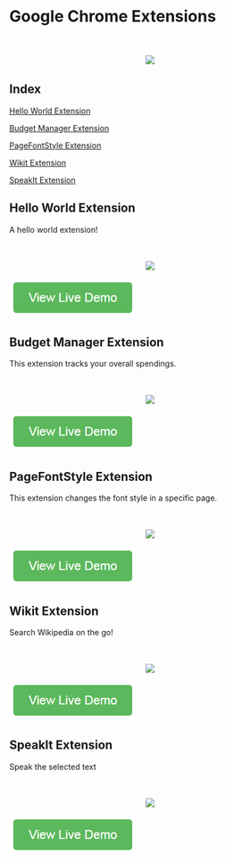 # Google Chrome Extensions

<p align="center">
  <br><br>
  <img src="https://github.com/Jyotsna-Singh/Chrome-Extensions/blob/master/Demo-Images-Videos/chrome-extension.jpg" width="300px" height="auto" />
</p>


## Index

[Hello World Extension](#hello-world-extension)

[Budget Manager Extension](#budget-manager-extension)

[PageFontStyle Extension](#pagefontstyle-extension)

[Wikit Extension](#wikit-extension)

[SpeakIt Extension](#speakit-extension)


## Hello World Extension
A hello world extension!
<p align="center">
  <br><br>
  <img src="https://github.com/Jyotsna-Singh/Chrome-Extensions/blob/master/HelloWorld/icon128.png"/>
</p>

[![alt tag](https://github.com/Jyotsna-Singh/SearchVidz-YoutubeAPI/blob/master/img/green-button.PNG)](https://chrome.google.com/webstore/detail/hello-world-demo/djgnebfaligoncobimfdflekagaehmih)


## Budget Manager Extension
This extension tracks your overall spendings.
<p align="center">
  <br><br>
  <img src="https://github.com/Jyotsna-Singh/Chrome-Extensions/blob/master/BudgetManager/icon128.png" />
</p>

[![alt tag](https://github.com/Jyotsna-Singh/SearchVidz-YoutubeAPI/blob/master/img/green-button.PNG)](https://chrome.google.com/webstore/detail/budget-manager/bnfiedcnljoamomnmcjpbolikmdpgecd)


## PageFontStyle Extension
This extension changes the font style in a specific page.
<p align="center">
  <br><br>
  <img src="https://github.com/Jyotsna-Singh/Chrome-Extensions/blob/master/PageFontStyle/icon128.png" />
</p>

[![alt tag](https://github.com/Jyotsna-Singh/SearchVidz-YoutubeAPI/blob/master/img/green-button.PNG)](https://chrome.google.com/webstore/detail/pagefontstyle/phckojpbinbeanjnodbheajnboiabghb)


## Wikit Extension
Search Wikipedia on the go!
<p align="center">
  <br><br>
  <img src="https://github.com/Jyotsna-Singh/Chrome-Extensions/blob/master/Wikit/icon128.png" />
</p>

[![alt tag](https://github.com/Jyotsna-Singh/SearchVidz-YoutubeAPI/blob/master/img/green-button.PNG)](https://chrome.google.com/webstore/detail/wikit/cdhebpnhbjnakbnhelfmbgdddilfbkgi)



## SpeakIt Extension
Speak the selected text
<p align="center">
  <br><br>
  <img src="https://github.com/Jyotsna-Singh/Chrome-Extensions/blob/master/SpeakIt/icon128.png" />
</p>

[![alt tag](https://github.com/Jyotsna-Singh/SearchVidz-YoutubeAPI/blob/master/img/green-button.PNG)](https://chrome.google.com/webstore/detail/speakit/ogcmdndkjibojdigkjpccjiekcdfdhlb)
